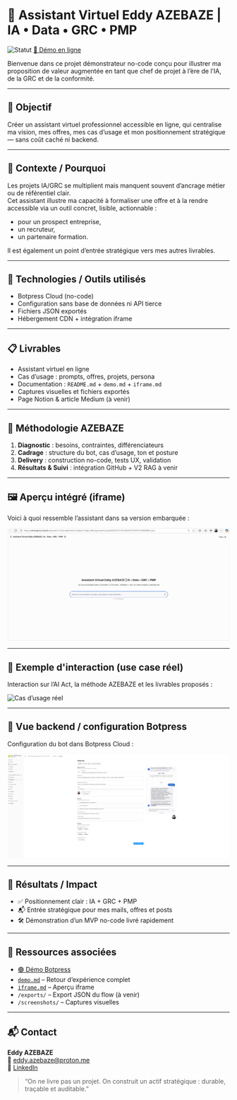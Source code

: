 # 🤖 Assistant Virtuel Eddy AZEBAZE | IA • Data • GRC • PMP

![Statut](https://img.shields.io/badge/statut-déployé-brightgreen)
[🔗 Démo en ligne](https://cdn.botpress.cloud/webchat/v3.1/shareable.html?configUrl=https://files.bpcontent.cloud/2025/07/27/01/20250727010732-RSM5BWL1.json)

Bienvenue dans ce projet démonstrateur no-code conçu pour illustrer ma proposition de valeur augmentée en tant que chef de projet à l’ère de l’IA, de la GRC et de la conformité.

---

## 🚀 Objectif

Créer un assistant virtuel professionnel accessible en ligne, qui centralise ma vision, mes offres, mes cas d’usage et mon positionnement stratégique — sans coût caché ni backend.

---

## 🧠 Contexte / Pourquoi

Les projets IA/GRC se multiplient mais manquent souvent d’ancrage métier ou de référentiel clair.  
Cet assistant illustre ma capacité à formaliser une offre et à la rendre accessible via un outil concret, lisible, actionnable :

- pour un prospect entreprise,
- un recruteur,
- un partenaire formation.

Il est également un point d’entrée stratégique vers mes autres livrables.

---

## 🔧 Technologies / Outils utilisés

- Botpress Cloud (no-code)
- Configuration sans base de données ni API tierce
- Fichiers JSON exportés
- Hébergement CDN + intégration iframe

---

## 📋 Livrables

- Assistant virtuel en ligne
- Cas d’usage : prompts, offres, projets, persona
- Documentation : `README.md` + `demo.md` + `iframe.md`
- Captures visuelles et fichiers exportés
- Page Notion & article Medium (à venir)

---

## 🧩 Méthodologie AZEBAZE

1. **Diagnostic** : besoins, contraintes, différenciateurs  
2. **Cadrage** : structure du bot, cas d’usage, ton et posture  
3. **Delivery** : construction no-code, tests UX, validation  
4. **Résultats & Suivi** : intégration GitHub + V2 RAG à venir

---

## 🖼️ Aperçu intégré (iframe)

Voici à quoi ressemble l’assistant dans sa version embarquée :

![Iframe Preview](./screenshots/iframe-preview.png)

---

## 💬 Exemple d'interaction (use case réel)

Interaction sur l’AI Act, la méthode AZEBAZE et les livrables proposés :

![Cas d’usage réel](./screenshots/Quelques%20cas%20d’usage%20en%20action.png)

---

## 🧠 Vue backend / configuration Botpress

Configuration du bot dans Botpress Cloud :

![Arborescence Botpress](./screenshots/Arborescence%20Botpress.png)

---

## 🎯 Résultats / Impact

- ✅ Positionnement clair : IA + GRC + PMP
- 📬 Entrée stratégique pour mes mails, offres et posts
- 🛠️ Démonstration d’un MVP no-code livré rapidement

---

## 🔗 Ressources associées

- [🟢 Démo Botpress](https://cdn.botpress.cloud/webchat/v3.1/shareable.html?configUrl=https://files.bpcontent.cloud/2025/07/27/01/20250727010732-RSM5BWL1.json)
- [`demo.md`](./demo.md) – Retour d’expérience complet
- [`iframe.md`](./iframe.md) – Aperçu iframe
- `/exports/` – Export JSON du flow (à venir)
- `/screenshots/` – Captures visuelles

---

## 📬 Contact

**Eddy AZEBAZE**  
📧 eddy.azebaze@proton.me  
🔗 [LinkedIn](https://www.linkedin.com/in/eddy-azebaze-034a20226)

> “On ne livre pas un projet. On construit un actif stratégique : durable, traçable et auditable.”
